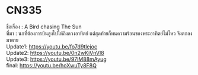 # CN335
ชื่อเรื่อง : A Bird chasing The Sun <br>
ที่มา : นกที่ต้องการบินสูงไปให้ถึงดวงอาทิตย์ แต่สุดท้ายก็ทนความร้อนของพระอาทิตย์ไม่ไหว จึงตกลงมาตาย <br>
Update1: https://youtu.be/fo7d9tlejoc <br>
Update2: https://youtu.be/0n2wKiVnVl8 <br>
Update3: https://youtu.be/97lM88mAyug <br>
final:  https://youtu.be/hoXwuTy8F8Q
